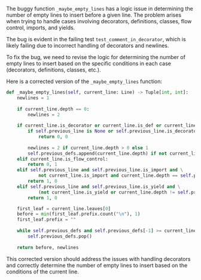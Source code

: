 The buggy function `_maybe_empty_lines` has a logic issue in determining the number of empty lines to insert before a given line. The problem arises when trying to handle cases involving decorators, definitions, classes, flow control, imports, and yields.

The bug is evident in the failing test `test_comment_in_decorator`, which is likely failing due to incorrect handling of decorators and newlines.

To fix the bug, we need to revise the logic for determining the number of empty lines to insert based on the specific conditions in each case (decorators, definitions, classes, etc.). 

Here is a corrected version of the `_maybe_empty_lines` function:

```python
def _maybe_empty_lines(self, current_line: Line) -> Tuple[int, int]:
    newlines = 1
    
    if current_line.depth == 0:
        newlines = 2
    
    if current_line.is_decorator or current_line.is_def or current_line.is_class:
        if self.previous_line is None or self.previous_line.is_decorator:
            return 0, 0
        
        newlines = 2 if current_line.depth > 0 else 1
        self.previous_defs.append(current_line.depth) if not current_line.is_decorator else None
    elif current_line.is_flow_control:
        return 0, 1
    elif self.previous_line and self.previous_line.is_import and \
            not current_line.is_import and current_line.depth == self.previous_line.depth:
        return 1, 0
    elif self.previous_line and self.previous_line.is_yield and \
            (not current_line.is_yield or current_line.depth != self.previous_line.depth):
        return 1, 0

    first_leaf = current_line.leaves[0]
    before = min(first_leaf.prefix.count("\n"), 1)
    first_leaf.prefix = ""
    
    while self.previous_defs and self.previous_defs[-1] >= current_line.depth:
        self.previous_defs.pop()
        
    return before, newlines
```

This corrected version should address the issues with handling decorators and correctly determine the number of empty lines to insert based on the conditions of the current line.
